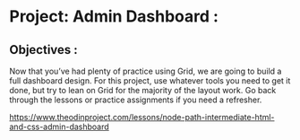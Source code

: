 # Project: Admin Dashboard :
## Objectives :
Now that you’ve had plenty of practice using Grid, we are going to build a full dashboard design. For this project, use whatever tools you need to get it done, but try to lean on Grid for the majority of the layout work. Go back through the lessons or practice assignments if you need a refresher.

https://www.theodinproject.com/lessons/node-path-intermediate-html-and-css-admin-dashboard